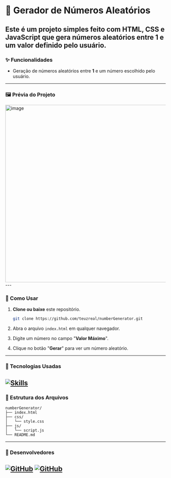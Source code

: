 # 🎲 Gerador de Números Aleatórios

Este é um projeto simples feito com **HTML**, **CSS** e **JavaScript** que gera números aleatórios entre 1 e um valor definido pelo usuário.
---

### ✨ Funcionalidades

- Geração de números aleatórios entre **1** e um número escolhido pelo usuário.
---

### 🖼️ Prévia do Projeto

<img width="532" height="556" alt="image" src="https://github.com/user-attachments/assets/c6441f88-0d68-45e7-a8d0-14c41d447a58" />
---

### 🚀 Como Usar

1. **Clone ou baixe** este repositório.
   
   ```bash
   git clone https://github.com/teuzreal/numberGenerator.git
3. Abra o arquivo `index.html` em qualquer navegador.
4. Digite um número no campo "**Valor Máximo**".
5. Clique no botão "**Gerar**" para ver um número aleatório.
---

### 🧠 Tecnologias Usadas

[![Skills](https://skillicons.dev/icons?i=html,css,js)](https://skillicons.dev)
---

### 📂 Estrutura dos Arquivos

```
numberGenerator/
├── index.html
├── css/
│   └── style.css
├── js/
│   └── script.js
└── README.md
```
---

### 👥️ Desenvolvedores

[![GitHub](https://img.shields.io/badge/Matheus%20C.-000000.svg?style=for-the-badge&logo=github&logoColor=white)](https://github.com/teuzreal)
[![GitHub](https://img.shields.io/badge/A.%20Marcílio-000000.svg?style=for-the-badge&logo=github&logoColor=white)](https://github.com/Neguin05)
---
